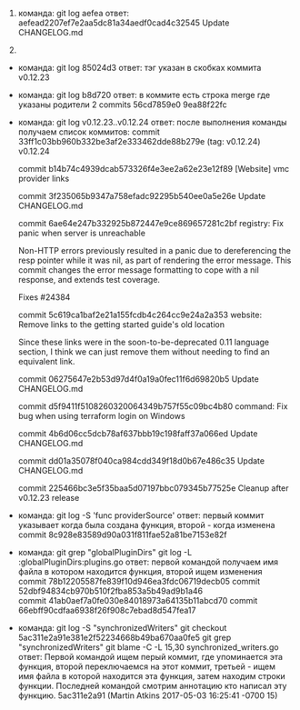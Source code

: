 1. команда: 
git log aefea 
ответ:
aefead2207ef7e2aa5dc81a34aedf0cad4c32545
Update CHANGELOG.md

2.
+ команда:
git log 85024d3
ответ:
тэг указан в скобках коммита 
v0.12.23
+ команда:
git log b8d720
ответ:
в коммите есть строка merge где указаны родители
2 commits 56cd7859e0 9ea88f22fc
+ команда:
git log v0.12.23..v0.12.24
ответ:
после выполнения команды получаем список коммитов: 
commit 33ff1c03bb960b332be3af2e333462dde88b279e (tag: v0.12.24)
    v0.12.24

  commit b14b74c4939dcab573326f4e3ee2a62e23e12f89
    [Website] vmc provider links

  commit 3f235065b9347a758efadc92295b540ee0a5e26e
    Update CHANGELOG.md

  commit 6ae64e247b332925b872447e9ce869657281c2bf
    registry: Fix panic when server is unreachable

    Non-HTTP errors previously resulted in a panic due to dereferencing the
    resp pointer while it was nil, as part of rendering the error message.
    This commit changes the error message formatting to cope with a nil
    response, and extends test coverage.

    Fixes #24384

  commit 5c619ca1baf2e21a155fcdb4c264cc9e24a2a353
    website: Remove links to the getting started guide's old location

    Since these links were in the soon-to-be-deprecated 0.11 language section, I
    think we can just remove them without needing to find an equivalent link.

  commit 06275647e2b53d97d4f0a19a0fec11f6d69820b5
    Update CHANGELOG.md

  commit d5f9411f5108260320064349b757f55c09bc4b80
    command: Fix bug when using terraform login on Windows

  commit 4b6d06cc5dcb78af637bbb19c198faff37a066ed
    Update CHANGELOG.md

  commit dd01a35078f040ca984cdd349f18d0b67e486c35
    Update CHANGELOG.md

  commit 225466bc3e5f35baa5d07197bbc079345b77525e
    Cleanup after v0.12.23 release
+ команда:
git log -S 'func providerSource'
ответ:
первый коммит указывает когда была создана функция, второй - когда изменена 
commit 8c928e83589d90a031f811fae52a81be7153e82f
+ команда:
git grep "globalPluginDirs"
git log -L :globalPluginDirs:plugins.go
ответ:
первой командой получаем имя файла в котором находится функция, второй ищем изменения
 commit 78b12205587fe839f10d946ea3fdc06719decb05
  commit 52dbf94834cb970b510f2fba853a5b49ad9b1a46  
  commit 41ab0aef7a0fe030e84018973a64135b11abcd70
  commit 66ebff90cdfaa6938f26f908c7ebad8d547fea17
+ команда:
git log -S "synchronizedWriters"
git checkout 5ac311e2a91e381e2f52234668b49ba670aa0fe5 
git grep "synchronizedWriters"
git blame -C -L 15,30 synchronized_writers.go
ответ:
Первой командой ищем перый коммит, где упоминается эта функция, второй переключаемся на этот коммит, третьей - ищем имя файла в которой находится эта функция, затем находим строки функции. Последней командой смотрим аннотацию кто написал эту функцию. 
5ac311e2a91 (Martin Atkins 2017-05-03 16:25:41 -0700 15)
